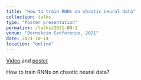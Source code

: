 ```yaml
---
title: "How to train RNNs on chaotic neural data"
collection: talks
type: "Poster presentation"
permalink: /talks/2021-BN-1
venue: "Bernstein Conference, 2021"
date: 2021-10-14
location: "online"
---
```


[Video](./../files/BN_posterAndVideo/7_mikhaeil_video.mp4) and [poster](./../files/BN_posterAndVideo/7_mikhaeil_poster.pdf)

How to train RNNs on chaotic neural data?

